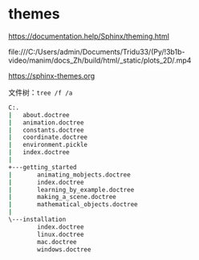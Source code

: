 # themes
https://documentation.help/Sphinx/theming.html


file:///C:/Users/admin/Documents/Tridu33/(Py/!3b1b-video/manim/docs_Zh/build/html/_static/plots_2D/.mp4

https://sphinx-themes.org








文件树：```tree /f /a```


```bat
C:.
|   about.doctree
|   animation.doctree
|   constants.doctree
|   coordinate.doctree
|   environment.pickle
|   index.doctree
|
+---getting_started
|       animating_mobjects.doctree
|       index.doctree
|       learning_by_example.doctree
|       making_a_scene.doctree
|       mathematical_objects.doctree
|
\---installation
        index.doctree
        linux.doctree
        mac.doctree
        windows.doctree
```











